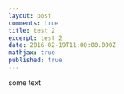 ```yaml
---
layout: post
comments: true
title: test 2
excerpt: test 2
date: 2016-02-19T11:00:00.000Z
mathjax: true
published: true
---
```


some text